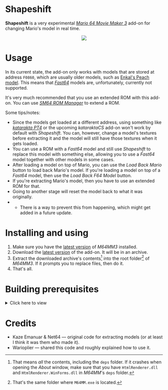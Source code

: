 <!-- [Прочитать эту страницу по-русски](https://github.com/vazhka-dolya/Shapeshift/blob/main/README.ru.md) | **Read this page in English** -->
<!-- Will add the thing above when I translate this to Russian -->

# Shapeshift
**Shapeshift** is a very experimental [*Mario 64 Movie Maker 3*](https://github.com/projectcomet64/M64MM) add-on for changing Mario's model in real time.

<p align="center">
  <img src="https://github.com/vazhka-dolya/Shapeshift/blob/main/GitHubImg/shapeshift_demo1.gif"/>
</p>

# Usage
In its current state, the add-on only works with models that are stored at address `F0860`, which are usually older models, such as [Enkal's Peach model](https://www.youtube.com/watch?v=itgn6dsmcNA). This means that [*Fast64*](https://github.com/Fast-64/fast64) models are, unfortunately, currently not supported.

It's very much recommended that you use an extended ROM with this add-on. You can use [*SM64 ROM Manager*](https://pilzinsel64.de/sm64-rom-manager/) to extend a ROM.

Some tips/notes:
- Since the models get loaded at a different address, using something like [*katarakta PT4*](https://github.com/vazhka-dolya/katarakta/releases/tag/vpt4) or the upcoming *kataraktaCS* add-on won't work by default with *Shapeshift*. You can, however, change a model's textures before extracting it and the model will still have those textures when it gets loaded.
- You can use a ROM with a *Fast64* model and still use *Shapeshift* to replace this model with something else, allowing you to use a *Fast64* model together with other models in some cases.
- After loading a model on top of Mario, you can use the *Load Back Mario* button to load back Mario's model. If you're loading a model on top of a *Fast64* model, then use the *Load Back F64 Model* button.
- If you're extracting Mario's model, then you have to use an extended ROM for that.
- Going to another stage will reset the model back to what it was originally.
- - There is a way to prevent this from happening, which might get added in a future update.

# Installing and using
1. Make sure you have the [latest version](https://github.com/projectcomet64/M64MM/releases/latest) of *M64MM3* installed.
2. Download the [latest version](https://github.com/vazhka-dolya/Shapeshift/releases/latest) of the add-on. It will be in an archive.
3. Extract the downloaded archive's contents[^1] into the root folder[^2] of *M64MM3*. If it prompts you to replace files, then do it.
4. That's all.

# Building prerequisites
<details>
  <summary>Click here to view</summary>
  
- *Visual Studio 2022*.
- *M64MM3*'s repository in a folder called `M64MM` outside of where this repository is.
  - Example: if the `.sln` for *Shapeshift* is in `C:/projects/Shapeshift/Shapeshift.sln`, the whole *M64MM3* repository must be in `C:/projects/M64MM`.
- If you're on *Windows*, then, before extracting the archives, make sure to right-click the archive, open **Properties** and see if you have an **Unblock** checkbox. If you do, tick it and press **Apply**. If you don't do this and the archive(s) remain blocked, you may run into issues.
- *Depending on the circumstances*, you *may* have to do the following: go to **Menu** > **Tools** > **NuGet Package Manager** > **Package Manager Console** and enter `Install-Package HtmlRenderer.WinForms`. After that, go to **Menu** > **Project** > **Manage NuGet Packages…**, and make sure that both `HtmlRenderer.Core` and `HtmlRenderer.WinForms` are up-to-date.

</details>

# Credits
- Kaze Emanuar & Net64 — original code for extracting models (or at least I think it was them who made it).
- Warioplier — shared this code and roughly explained how to use it.

[^1]: That means *all* the contents, including the `deps` folder. If it crashes when opening the *About* window, make sure that you have `HtmlRenderer.dll` and `HtmlRenderer.WinForms.dll` in *M64MM*'s `deps` folder.
[^2]: That's the same folder where `M64MM.exe` is located.
